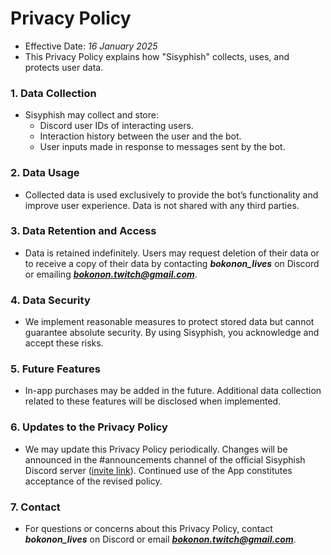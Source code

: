 # **Privacy Policy**

- Effective Date: *16 January 2025*
- This Privacy Policy explains how "Sisyphish" collects, uses, and protects user data.

### **1. Data Collection**

- Sisyphish may collect and store:
    - Discord user IDs of interacting users.
    - Interaction history between the user and the bot.
    - User inputs made in response to messages sent by the bot.

### **2. Data Usage**

- Collected data is used exclusively to provide the bot’s functionality and improve user experience. Data is not shared with any third parties.

### **3. Data Retention and Access**

- Data is retained indefinitely. Users may request deletion of their data or to receive a copy of their data by contacting ***bokonon_lives*** on Discord or emailing ***bokonon.twitch@gmail.com***.

### **4. Data Security**

- We implement reasonable measures to protect stored data but cannot guarantee absolute security. By using Sisyphish, you acknowledge and accept these risks.

### **5. Future Features**

- In-app purchases may be added in the future. Additional data collection related to these features will be disclosed when implemented.

### **6. Updates to the Privacy Policy**

- We may update this Privacy Policy periodically. Changes will be announced in the #announcements channel of the official Sisyphish Discord server ([invite link](https://discord.gg/h9pjn8BFFc)). Continued use of the App constitutes acceptance of the revised policy.

### **7. Contact**

- For questions or concerns about this Privacy Policy, contact ***bokonon_lives*** on Discord or email ***bokonon.twitch@gmail.com***.